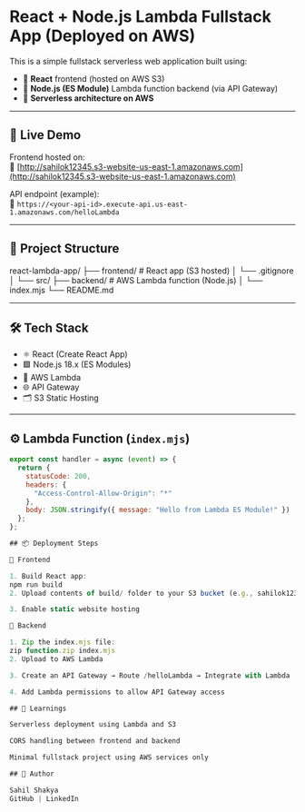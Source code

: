 # React + Node.js Lambda Fullstack App (Deployed on AWS)

This is a simple fullstack serverless web application built using:

- 🔹 **React** frontend (hosted on AWS S3)
- 🔹 **Node.js (ES Module)** Lambda function backend (via API Gateway)
- 🔹 **Serverless architecture on AWS**

---

## 🚀 Live Demo

Frontend hosted on:  
🔗 [http://sahilok12345.s3-website-us-east-1.amazonaws.com](http://sahilok12345.s3-website-us-east-1.amazonaws.com)

API endpoint (example):  
🔗 `https://<your-api-id>.execute-api.us-east-1.amazonaws.com/helloLambda`

---

## 📁 Project Structure

react-lambda-app/
├── frontend/ # React app (S3 hosted)
│ └── .gitignore
│ └── src/
├── backend/ # AWS Lambda function (Node.js)
│ └── index.mjs
└── README.md


---

## 🛠 Tech Stack

- ⚛️ React (Create React App)
- 🟩 Node.js 18.x (ES Modules)
- 🧬 AWS Lambda
- 🌐 API Gateway
- 🗂️ S3 Static Hosting

---

## ⚙️ Lambda Function (`index.mjs`)

```js
export const handler = async (event) => {
  return {
    statusCode: 200,
    headers: {
      "Access-Control-Allow-Origin": "*"
    },
    body: JSON.stringify({ message: "Hello from Lambda ES Module!" })
  };
};

## 📦 Deployment Steps

🔹 Frontend

1. Build React app:
npm run build
2. Upload contents of build/ folder to your S3 bucket (e.g., sahilok12345)

3. Enable static website hosting

🔹 Backend

1. Zip the index.mjs file:
zip function.zip index.mjs
2. Upload to AWS Lambda

3. Create an API Gateway → Route /helloLambda → Integrate with Lambda

4. Add Lambda permissions to allow API Gateway access

## 🧠 Learnings

Serverless deployment using Lambda and S3

CORS handling between frontend and backend

Minimal fullstack project using AWS services only

## 📌 Author

Sahil Shakya
GitHub | LinkedIn
